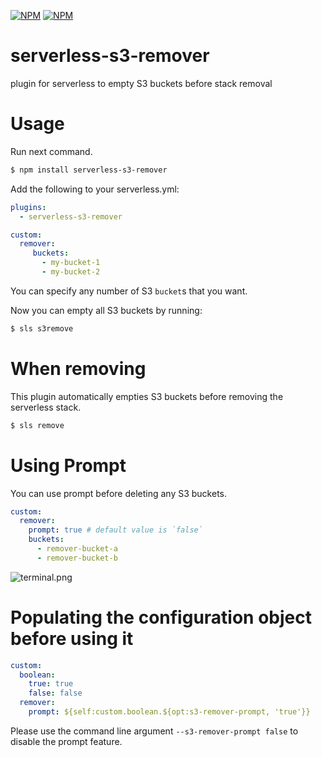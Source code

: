 [![NPM](https://nodei.co/npm/serverless-s3-remover.png?downloads=true&downloadRank=true&stars=true)](https://nodei.co/npm/serverless-s3-remover/)
[![NPM](https://nodei.co/npm-dl/serverless-s3-remover.png?height=2)](https://nodei.co/npm/serverless-s3-remover/)
# serverless-s3-remover
plugin for serverless to empty S3 buckets before stack removal

# Usage
Run next command.
```bash
$ npm install serverless-s3-remover
```

Add the following to your serverless.yml:
```yaml
plugins:
  - serverless-s3-remover

custom:
  remover:
     buckets:
       - my-bucket-1
       - my-bucket-2
```

You can specify any number of S3 `bucket`s that you want.

Now you can empty all S3 buckets by running:
```bash
$ sls s3remove
```

# When removing
This plugin automatically empties S3 buckets before removing the serverless stack.
```sh
$ sls remove
```

# Using Prompt
You can use prompt before deleting any S3 buckets.

```yaml
custom:
  remover:
    prompt: true # default value is `false`
    buckets:
      - remover-bucket-a
      - remover-bucket-b
```

![terminal.png](https://user-images.githubusercontent.com/57114/31264298-0896f1ec-aaa3-11e7-9a8e-86e3c3f34e23.png)

# Populating the configuration object before using it
```yaml
custom:
  boolean:
    true: true
    false: false
  remover:
    prompt: ${self:custom.boolean.${opt:s3-remover-prompt, 'true'}}
```

 Please use the command line argument ```--s3-remover-prompt false``` to disable the prompt feature.
